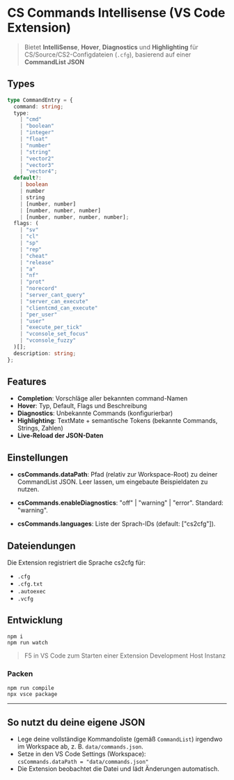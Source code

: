# CS Commands Intellisense (VS Code Extension)

> Bietet **IntelliSense**, **Hover**, **Diagnostics** und **Highlighting** für CS/Source/CS2-Configdateien (`.cfg`), basierend auf einer **CommandList JSON**

## Types

```ts
type CommandEntry = {
  command: string;
  type:
    | "cmd"
    | "boolean"
    | "integer"
    | "float"
    | "number"
    | "string"
    | "vector2"
    | "vector3"
    | "vector4";
  default?:
    | boolean
    | number
    | string
    | [number, number]
    | [number, number, number]
    | [number, number, number, number];
  flags: (
    | "sv"
    | "cl"
    | "sp"
    | "rep"
    | "cheat"
    | "release"
    | "a"
    | "nf"
    | "prot"
    | "norecord"
    | "server_cant_query"
    | "server_can_execute"
    | "clientcmd_can_execute"
    | "per_user"
    | "user"
    | "execute_per_tick"
    | "vconsole_set_focus"
    | "vconsole_fuzzy"
  )[];
  description: string;
};
```

## Features

- **Completion**: Vorschläge aller bekannten command-Namen
- **Hover**: Typ, Default, Flags und Beschreibung
- **Diagnostics**: Unbekannte Commands (konfigurierbar)
- **Highlighting**: TextMate + semantische Tokens (bekannte Commands, Strings, Zahlen)
- **Live-Reload der JSON-Daten**

## Einstellungen

- **csCommands.dataPath**: Pfad (relativ zur Workspace-Root) zu deiner CommandList JSON. Leer lassen, um eingebaute Beispieldaten zu nutzen.

- **csCommands.enableDiagnostics**: "off" | "warning" | "error". Standard: "warning".

- **csCommands.languages**: Liste der Sprach-IDs (default: ["cs2cfg"]).

## Dateiendungen

Die Extension registriert die Sprache cs2cfg für:

- ```.cfg```
- ```.cfg.txt```
- ```.autoexec```
- ```.vcfg```

## Entwicklung

```shell
npm i
npm run watch
```

> F5 in VS Code zum Starten einer Extension Development Host Instanz

### Packen

```shell
npm run compile
npx vsce package
```

---

## So nutzt du deine eigene JSON

- Lege deine vollständige Kommandoliste (gemäß `CommandList`) irgendwo im Workspace ab, z. B. `data/commands.json`.
- Setze in den VS Code Settings (Workspace):  
  `csCommands.dataPath = "data/commands.json"`
- Die Extension beobachtet die Datei und lädt Änderungen automatisch.
